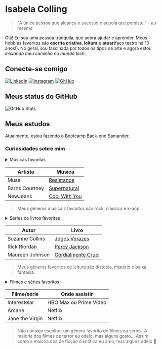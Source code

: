 # Isabela Colling
> "A única pessoa que alcança o sucesso é aquela que persiste." - *eu mesma*

Olá! Eu sou uma pessoa tranquila, que adora ajudar e aprender. Meus hobbies favoritos são **escrita criativa**, **leitura** e **atuar**(faço teatro há 10 anos!). No geral, sou fascinada por todos os tipos de arte e agora estou *iniciando meu caminho no mundo tech*.

## Conecte-se comigo
[![LinkedIn](https://img.shields.io/badge/LinkedIn-000?style=for-the-badge&logo=linkedin&logoColor=0E76A8)](https://www.linkedin.com/in/isabela-colling-a141681b4)
[![Instagram](https://img.shields.io/badge/Instagram-000?style=for-the-badge&logo=instagram)](https://www.instagram.com/isabelacolling/)
[![GitHub](https://img.shields.io/badge/github-%23121011.svg?style=for-the-badge&logo=github&logoColor=white)](https://github.com/IsabelaColling)

## Meus status do GitHub
![GitHub Stats](https://github-readme-stats.vercel.app/api?username=IsabelaColling&theme=transparent&bg_color=000&border_color=30A3DC&show_icons=true&icon_color=30A3DC&title_color=E94D5F&text_color=FFF)

## Meus estudos

Atualmente, estou fazendo o Bootcamp Back-end Santander.

### Curiosidades sobre mim

<details>

<summary>Músicas favoritas<summary>

|Artista|Música|
|---|---|
|Muse|[Resistance](https://www.youtube.com/watch?v=TPE9uSFFxrI&pp=ygUPbXVzZSByZXNpc3RhbmNl)|
|Barns Courtney|[Supernatural](https://www.youtube.com/watch?v=I3JEJAXJ-Z8&pp=ygUbc3VwZXJuYXR1cmFsIGJhcm5zIGNvdXJ0bmV5)|
|NewJeans|[Cool With You](https://www.youtube.com/watch?v=zsYSSVoQnP4&pp=ygUWbmV3amVhbnMgY29vbCB3aXRoIHlvdQ%3D%3D)|

> Meus gêneros musicais favoritos são rock, clássica e k-pop.

</details>

<details>

<summary>Séries de livros favoritas<summary>

|Autor|Livro|
|---|---|
|Suzanne Collins|[Jogos Vorazes](https://www.amazon.com.br/Jogos-Vorazes-1-Suzanne-Collins/dp/8579800242)|
|Rick Riordan|[Percy Jackson](https://www.amazon.com.br/ladr%C3%A3o-raios-Capa-nova/dp/8580575397)|
|Maureen Johnson|[Cordialmente Cruel](https://www.amazon.com.br/Cordialmente-Cruel-Maureen-Johnson/dp/8595084491)|

> Meus gêneros favoritos de leitura são distopia, mistério e baixa fantasia.

</details>

<details>

<summary>Filmes e séries favoritos<summary>

|Filme/série|Onde assistir|
|---|---|
|Interestelar|HBO Max ou Prime Video|
|Arcane|Netflix|
|Jane the Virgin|Netflix|

> Não consigo escolher um gênero favorito de filmes ou séries. A maioria dos filmes de terror eu odeio, mas alguns gosto... Assim como a maioria dos de ficção científica eu amo, mas alguns odeio 🤔

</details>